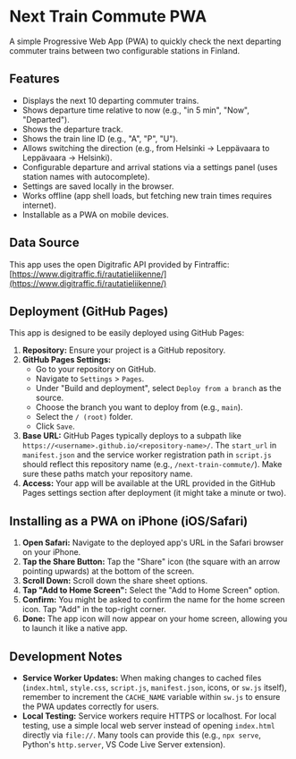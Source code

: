 # Next Train Commute PWA

A simple Progressive Web App (PWA) to quickly check the next departing commuter trains between two configurable stations in Finland.

## Features

*   Displays the next 10 departing commuter trains.
*   Shows departure time relative to now (e.g., "in 5 min", "Now", "Departed").
*   Shows the departure track.
*   Shows the train line ID (e.g., "A", "P", "U").
*   Allows switching the direction (e.g., from Helsinki → Leppävaara to Leppävaara → Helsinki).
*   Configurable departure and arrival stations via a settings panel (uses station names with autocomplete).
*   Settings are saved locally in the browser.
*   Works offline (app shell loads, but fetching new train times requires internet).
*   Installable as a PWA on mobile devices.

## Data Source

This app uses the open Digitrafic API provided by Fintraffic: [https://www.digitraffic.fi/rautatieliikenne/](https://www.digitraffic.fi/rautatieliikenne/)

## Deployment (GitHub Pages)

This app is designed to be easily deployed using GitHub Pages:

1.  **Repository:** Ensure your project is a GitHub repository.
2.  **GitHub Pages Settings:**
    *   Go to your repository on GitHub.
    *   Navigate to `Settings` > `Pages`.
    *   Under "Build and deployment", select `Deploy from a branch` as the source.
    *   Choose the branch you want to deploy from (e.g., `main`).
    *   Select the `/ (root)` folder.
    *   Click `Save`.
3.  **Base URL:** GitHub Pages typically deploys to a subpath like `https://<username>.github.io/<repository-name>/`. The `start_url` in `manifest.json` and the service worker registration path in `script.js` should reflect this repository name (e.g., `/next-train-commute/`). Make sure these paths match your repository name.
4.  **Access:** Your app will be available at the URL provided in the GitHub Pages settings section after deployment (it might take a minute or two).

## Installing as a PWA on iPhone (iOS/Safari)

1.  **Open Safari:** Navigate to the deployed app's URL in the Safari browser on your iPhone.
2.  **Tap the Share Button:** Tap the "Share" icon (the square with an arrow pointing upwards) at the bottom of the screen.
3.  **Scroll Down:** Scroll down the share sheet options.
4.  **Tap "Add to Home Screen":** Select the "Add to Home Screen" option.
5.  **Confirm:** You might be asked to confirm the name for the home screen icon. Tap "Add" in the top-right corner.
6.  **Done:** The app icon will now appear on your home screen, allowing you to launch it like a native app.

## Development Notes

*   **Service Worker Updates:** When making changes to cached files (`index.html`, `style.css`, `script.js`, `manifest.json`, icons, or `sw.js` itself), remember to increment the `CACHE_NAME` variable within `sw.js` to ensure the PWA updates correctly for users.
*   **Local Testing:** Service workers require HTTPS or localhost. For local testing, use a simple local web server instead of opening `index.html` directly via `file://`. Many tools can provide this (e.g., `npx serve`, Python's `http.server`, VS Code Live Server extension).
